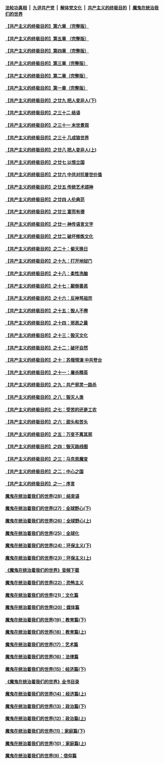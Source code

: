 ####  [法轮功真相](../../../../basic/blob/master/README.md?t=04120230) &nbsp;|&nbsp; [九评共产党](../../../../9ping.md/blob/master/README.md?t=04120230) &nbsp;|&nbsp; [解体党文化](../../../../jtdwh.md/blob/master/README.md?t=04120230)  &nbsp;|&nbsp; [共产主义的终极目的](../../../../gczydzjmd.md/blob/master/README.md?t=04120230) &nbsp;|&nbsp; [魔鬼在统治我们的世界](../../../../mgztzwmdsj.md/blob/master/README.md?t=04120230) 

#### [【共产主义的终极目的】第六章 （完整版）](../pages/nsc422/n11428913.md?t=04120230) 

#### [【共产主义的终极目的】第五章 （完整版）](../pages/nsc422/n11428912.md?t=04120230) 

#### [【共产主义的终极目的】第四章 （完整版）](../pages/nsc422/n11428907.md?t=04120230) 

#### [【共产主义的终极目的】第三章（完整版）](../pages/nsc422/n11428848.md?t=04120230) 

#### [【共产主义的终极目的】第二章（完整版）](../pages/nsc422/n11428831.md?t=04120230) 

#### [【共产主义的终极目的】第一章（完整版）](../pages/nsc422/n11417651.md?t=04120230) 

#### [【共产主义的终极目的】之廿九 把人变非人(下)](../pages/nsc422/n11344140.md?t=04120230) 

#### [【共产主义的终极目的】之三十二 结语](../pages/nsc422/n11360535.md?t=04120230) 

#### [【共产主义的终极目的】之三十一 末世景观](../pages/nsc422/n11351129.md?t=04120230) 

#### [【共产主义的终极目的】之三十 几成狼世界](../pages/nsc422/n11348280.md?t=04120230) 

#### [【共产主义的终极目的】之廿八 把人变非人(上)](../pages/nsc422/n11340492.md?t=04120230) 

#### [【共产主义的终极目的】之廿七 以恨立国](../pages/nsc422/n11336944.md?t=04120230) 

#### [【共产主义的终极目的】之廿六 中共对抗普世价值](../pages/nsc422/n11324785.md?t=04120230) 

#### [【共产主义的终极目的】之廿五 传统艺术颂神](../pages/nsc422/n11296396.md?t=04120230) 

#### [【共产主义的终极目的】之廿四 人伦典范](../pages/nsc422/n11296397.md?t=04120230) 

#### [【共产主义的终极目的】之廿三 富而有德](../pages/nsc422/n11283598.md?t=04120230) 

#### [【共产主义的终极目的】之廿一 神传语言文字](../pages/nsc422/n11263265.md?t=04120230) 

#### [【共产主义的终极目的】之廿二 破坏修炼文化](../pages/nsc422/n11245728.md?t=04120230) 

#### [【共产主义的终极目的】之二十：偷天换日](../pages/nsc422/n11238846.md?t=04120230) 

#### [【共产主义的终极目的】之十九：打开地狱门](../pages/nsc422/n11206376.md?t=04120230) 

#### [【共产主义的终极目的】之十八：柔性洗脑](../pages/nsc422/n11199994.md?t=04120230) 

#### [【共产主义的终极目的】之十七：颠倒善恶](../pages/nsc422/n11179782.md?t=04120230) 

#### [【共产主义的终极目的】之十六：反神骂祖宗](../pages/nsc422/n11166798.md?t=04120230) 

#### [【共产主义的终极目的】之十五：毁人不倦](../pages/nsc422/n11166792.md?t=04120230) 

#### [【共产主义的终极目的】之十四：邪恶之最](../pages/nsc422/n11150249.md?t=04120230) 

#### [【共产主义的终极目的】之十三：毁灭文化](../pages/nsc422/n11135227.md?t=04120230) 

#### [【共产主义的终极目的】之十二：破坏自然](../pages/nsc422/n11135214.md?t=04120230) 

#### [【共产主义的终极目的】之十：苏俄预演 中共登台](../pages/nsc422/n11118424.md?t=04120230) 

#### [【共产主义的终极目的】之十一：屠杀精英](../pages/nsc422/n11118442.md?t=04120230) 

#### [【共产主义的终极目的】之九：共产邪灵一路杀](../pages/nsc422/n11114139.md?t=04120230) 

#### [【共产主义的终极目的】之八：毁灭人类](../pages/nsc422/n11108503.md?t=04120230) 

#### [【共产主义的终极目的】之七：受苦的还是工农](../pages/nsc422/n11101809.md?t=04120230) 

#### [【共产主义的终极目的】之六：甜头和苦头](../pages/nsc422/n11096971.md?t=04120230) 

#### [【共产主义的终极目的】之五：万变不离其邪](../pages/nsc422/n11091285.md?t=04120230) 

#### [【共产主义的终极目的】之四：毁灭路线图](../pages/nsc422/n11086284.md?t=04120230) 

#### [【共产主义的终极目的】之三：马克思魔变](../pages/nsc422/n11061941.md?t=04120230) 

#### [【共产主义的终极目的】之二：中心之国](../pages/nsc422/n11047728.md?t=04120230) 

#### [【共产主义的终极目的】之一：序言](../pages/nsc422/n11086077.md?t=04120230) 

#### [魔鬼在统治着我们的世界(28)：结束语](../pages/nsc422/n10936246.md?t=04120230) 

#### [魔鬼在统治着我们的世界(27)：全球野心(下)](../pages/nsc422/n10928319.md?t=04120230) 

#### [魔鬼在统治着我们的世界(26)：全球野心(上)](../pages/nsc422/n10900318.md?t=04120230) 

#### [魔鬼在统治着我们的世界(25)：全球化](../pages/nsc422/n10788205.md?t=04120230) 

#### [魔鬼在统治着我们的世界(24)：环保主义(下)](../pages/nsc422/n10695307.md?t=04120230) 

#### [魔鬼在统治着我们的世界(23)：环保主义(上)](../pages/nsc422/n10688613.md?t=04120230) 

#### [《魔鬼在统治着我们的世界》音频下载](../pages/nsc422/n10635553.md?t=04120230) 

#### [魔鬼在统治着我们的世界(22)：恐怖主义](../pages/nsc422/n10614727.md?t=04120230) 

#### [魔鬼在统治着我们的世界(21)：文化篇](../pages/nsc422/n10597706.md?t=04120230) 

#### [魔鬼在统治着我们的世界(20)：媒体篇](../pages/nsc422/n10586579.md?t=04120230) 

#### [魔鬼在统治着我们的世界(19)：教育篇(下)](../pages/nsc422/n10564808.md?t=04120230) 

#### [魔鬼在统治着我们的世界(18)：教育篇(上)](../pages/nsc422/n10526970.md?t=04120230) 

#### [魔鬼在统治着我们的世界(17)：艺术篇](../pages/nsc422/n10499093.md?t=04120230) 

#### [魔鬼在统治着我们的世界(16)：法律篇](../pages/nsc422/n10485969.md?t=04120230) 

#### [魔鬼在统治着我们的世界(15)：经济篇(下)](../pages/nsc422/n10469975.md?t=04120230) 

#### [《魔鬼在统治着我们的世界》全书目录](../pages/nsc422/n10464261.md?t=04120230) 

#### [魔鬼在统治着我们的世界(14)：经济篇(上)](../pages/nsc422/n10457370.md?t=04120230) 

#### [魔鬼在统治着我们的世界(13)：政治篇(下)](../pages/nsc422/n10448270.md?t=04120230) 

#### [魔鬼在统治着我们的世界(12)：政治篇(上)](../pages/nsc422/n10444576.md?t=04120230) 

#### [魔鬼在统治着我们的世界(11)：家庭篇(下)](../pages/nsc422/n10440961.md?t=04120230) 

#### [魔鬼在统治着我们的世界(10)：家庭篇(上)](../pages/nsc422/n10435448.md?t=04120230) 

#### [魔鬼在统治着我们的世界(9)：信仰篇](../pages/nsc422/n10432159.md?t=04120230) 

